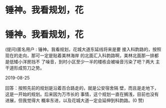 # 锤神。我看规划，花

# 锤神。我看规划，花

(提问)匿名用户 : 锤神。我看规划，花城大道东延线将来是要 接入科韵路的，按照现在的走向，那可一定是贴着美林海岸 的北面汇入科韵路啊，美林北面那一排都是低矮小洋房挡不 了噪音，到时小区至少一半的楼栋会被噪音污染了吧？两大 主干道形成剪刀之势。

2019-08-25

回答：按照先前的规划是沿着百合路走的，就是公安宿舍隔 壁，而且是走地下，这是一开始的规划。后来因为万市长的 事情，这个规划一直在搁浅，目前也没有进展，但我觉得大 概率东进，以及花城大道一定会延伸到科韵路。(0 赞)